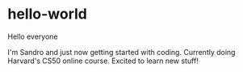 # hello-world

Hello everyone

I'm Sandro and just now getting started with coding. Currently doing Harvard's CS50 online course.
Excited to learn new stuff!
